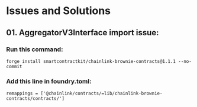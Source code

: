 # Issues and Solutions

## 01. AggregatorV3Interface import issue:

### Run this command:
```
forge install smartcontractkit/chainlink-brownie-contracts@1.1.1 --no-commit
```
### Add this line in **foundry.toml**:
```
remappings = ['@chainlink/contracts/=lib/chainlink-brownie-contracts/contracts/']
```
